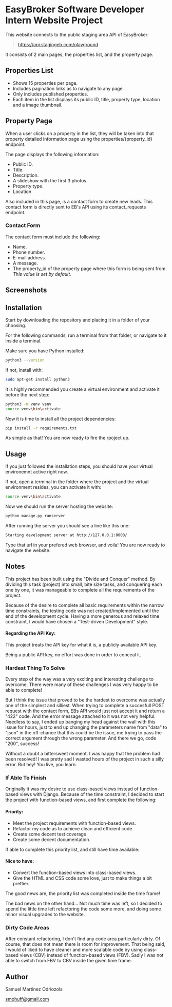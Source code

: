 # EasyBroker Software Developer Intern Website Project

This website connects to the public staging area API of EasyBroker:

> https://api.stagingeb.com/playground

It consists of 2 main pages, the properties list, and the property page.

## Properties List

- Shows 15 properties per page.
- Includes pagination links as to navigate to any page.
- Only includes published properties.
- Each item in the list displays its public ID, title, property type, location and a image thumbnail.

## Property Page

When a user clicks on a property in the list, they will be taken into that property detailed information page using the properties/{property_id} endpoint.

The page displays the following information:

- Public ID.
- Title.
- Description.
- A slideshow with the first 3 photos.
- Property type.
- Location

Also included in this page, is a contact form to create new leads. This contact form is directly sent to EB's API using its contact_requests endpoint.

### Contact Form

The contact form must include the following:

- Name.
- Phone number.
- E-mail address.
- A message.
- The property_id of the property page where this form is being sent from. *This value is set by default.*

## Screenshots



## Installation

Start by downloading the repository and placing it in a folder of your choosing. 

For the following commands, run a terminal from that folder, or navigate to it inside a terminal.

Make sure you have Python installed:

```bash
python3 --version
```

If not, install with:

```bash
sudo apt-get install python3
```

It is highly recommended you create a virtual environment and activate it before the next step:

```bash
python3 -m venv venv
source venv\bin\activate
```
Now it is time to install all the project dependencies:

```bash
pip install -r requirements.txt
```

As simple as that! You are now ready to fire the rpoject up.

## Usage

If you just followed the installation steps, you should have your virtual environemnt active right now.

If not, open a terminal in the folder where the project and the virtual environment resides, you can activate it with:

```bash
source venv\bin\activate
```
Now we should run the server hosting the website:

```bash
python manage.py runserver
```

After running the server you should see a line like this one:

```bash
Starting development server at http://127.0.0.1:8000/
```

Type that url in your prefered web browser, and voila! You are now ready to navigate the website.

## Notes

This project has been built using the "Divide and Conquer" method. By dividing this task (project) into small, bite size tasks, and conquering each one by one, it was manageable to complete all the requirements of the project.

Because of the desire to complete all basic requirements within the narrow time constraints, the testing code was not created/implemented until the end of the development cycle. Having a more generous and relaxed time constraint, I would have chosen a "Test-driven Development" style.

#### **Regarding the API Key:**

This project treats the API key for what it is, a publicly available API key.

Being a public API key, no effort was done in order to conceal it.

### Hardest Thing To Solve

Every step of the way was a very exciting and interesting challenge to overcome. There were many of these challenges I was very happy to be able to complete!

But I think the issue that proved to be the hardest to overcome was actually one of the simplest and silliest. When trying to complete a succesfull POST request with the contact form, EBs API would just not accept it and return a "422" code. And the error message attached to it was not very helpful. Needless to say, I ended up banging my head against the wall with this issue for hours, just to end up changing the parameters name from "data" to "json" in the off-chance that this could be the issue, me trying to pass the correct argument through the wrong parameter. And there we go, code "200", success!

Without a doubt a bittersweet moment. I was happy that the problem had been resolved! I was pretty sad I wasted hours of the project in such a silly error. But hey! You live, you learn.

### If Able To Finish

Originally it was my desire to use class-based views instead of function-based views with Django. Because of the time constraint, I decided to start the project with function-based views, and first complete the following:

#### **Priority:**

- Meet the project requirements with function-based views.
- Refactor my code as to achieve clean and efficient code
- Create some decent test coverage
- Create some decent documentation.

If able to complete this priority list, and still have time available:

#### **Nice to have:**

- Convert the function-based views into class-based views.
- Give the HTML and CSS code some love, just to make things a bit prettier.

The good news are, the priority list was completed inside the time frame!

The bad news on the other hand... Not much time was left, so I decided to spend the little time left refactoring the code some more, and doing some minor visual upgrades to the website.

### Dirty Code Areas

After constant refactoring, I don't find any code area particularly dirty. Of course, that does not mean there is room for improvement. That being said, I would of liked to have cleaner and more scalable code by using class-based views (CBV) instead of function-based views (FBV). Sadly I was not able to switch from FBV to CBV inside the given time frame.

## Author

Samuel Martinez Odriozola

smohuff@gmail.com